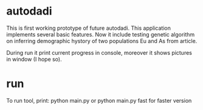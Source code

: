 # autodadi
This is first working prototype of future autodadi.
This application implements several basic features. Now it include testing genetic algorithm on inferring demographic hystory of two populations Eu and As from article.

During run it print current progress in console, moreover it shows pictures in window (I hope so).

# run
To run tool, print:
python main.py 
or
python main.py fast
for faster version

